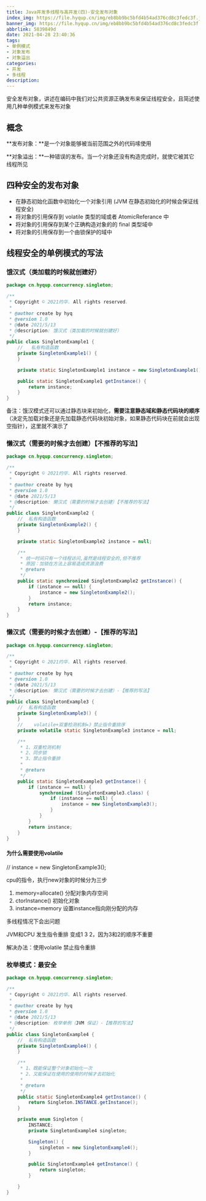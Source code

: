 ```yaml
---
title: Java并发多线程与高并发(四)-安全发布对象
index_img: https://file.hyqup.cn/img/eb8bb9bc5bfd4b54ad376cd8c3fedc3f.jpg
banner_img: https://file.hyqup.cn/img/eb8bb9bc5bfd4b54ad376cd8c3fedc3f.jpg
abbrlink: 5839849d
date: 2021-04-28 23:40:36
tags:
- 单例模式
- 对象发布
- 对象溢出
categories:
- 并发
- 多线程
description:
---
```


安全发布对象，讲述在编码中我们对公共资源正确发布来保证线程安全，且简述使用几种单例模式来发布对象

<!-- more -->

##  概念

**发布对象：**是一个对象能够被当前范围之外的代码嗦使用

**对象溢出：**一种错误的发布。当一个对象还没有构造完成时，就使它被其它线程所见

## 四种安全的发布对象

- 在静态初始化函数中初始化一个对象引用 (JVM 在静态初始化的时候会保证线程安全)
- 将对象的引用保存到 volatile 类型的域或者 AtomicReferance 中
- 将对象的引用保存到某个正确构造对象的的 final 类型域中
- 将对象的引用保存到一个由锁保护的域中

## 线程安全的单例模式的写法

### 饿汉式（类加载的时候就创建好）

```java
package cn.hyqup.concurrency.singleton;

/**
 * Copyright © 2021灼华. All rights reserved.
 *
 * @author create by hyq
 * @version 1.0
 * @date 2021/5/13
 * @description: 饿汉式（类加载的时候就创建好）
 */
public class SingletonExample1 {
    //   私有构造函数
    private SingletonExample1() {
    }

    private static SingletonExample1 instance = new SingletonExample1();

    public static SingletonExample1 getInstance() {
        return instance;
    }
}

```

备注：饿汉模式还可以通过静态块来初始化，**需要注意静态域和静态代码块的顺序**（决定先加载对象还是先加载静态代码块初始对象，如果静态代码块在前就会出现空指针），这里就不演示了

 ### 懒汉式（需要的时候才去创建）【不推荐的写法】

```java
package cn.hyqup.concurrency.singleton;

/**
 * Copyright © 2021灼华. All rights reserved.
 *
 * @author create by hyq
 * @version 1.0
 * @date 2021/5/13
 * @description: 懒汉式（需要的时候才去创建）【不推荐的写法】
 */
public class SingletonExample2 {
    //  私有构造函数
    private SingletonExample2() {
    }

    private static SingletonExample2 instance = null;

    /**
     * 统一时间只有一个线程访问,虽然是线程安全的,但不推荐
     * 原因：加锁在方法上容易造成资源浪费
     * @return
     */
    public static synchronized SingletonExample2 getInstance() {
        if (instance == null) {
            instance = new SingletonExample2();
        }
        return instance;
    }
}

```



### 懒汉式（需要的时候才去创建）-【推荐的写法】

```java
package cn.hyqup.concurrency.singleton;

/**
 * Copyright © 2021灼华. All rights reserved.
 *
 * @author create by hyq
 * @version 1.0
 * @date 2021/5/13
 * @description: 懒汉式（需要的时候才去创建）-【推荐的写法】
 */
public class SingletonExample3 {
    //  私有构造函数
    private SingletonExample3() {
    }
    //    volatile+双重检测机制=》禁止指令重排序
    private volatile static SingletonExample3 instance = null;

    /**
     * 1、双重检测机制
     * 2、同步锁
     * 3、禁止指令重排
     *
     * @return
     */
    public static SingletonExample3 getInstance() {
        if (instance == null) {
            synchronized (SingletonExample3.class) {
                if (instance == null) {
                    instance = new SingletonExample3();
                }
            }
        }
        return instance;
    }
}

```

#### 为什么需要使用volatile

// instance = new SingletonExample3();

cpu的指令，执行new对象的时候分为三步

1. memory=allocate() 分配对象内存空间
2. ctorInstance() 初始化对象
3. instance=memory 设置instance指向刚分配的内存

多线程情况下会出问题

JVM和CPU 发生指令重排 变成1  3 2，因为3和2的顺序不重要

解决办法：使用volatile 禁止指令重排

### 枚举模式：最安全

```java
package cn.hyqup.concurrency.singleton;

/**
 * Copyright © 2021灼华. All rights reserved.
 *
 * @author create by hyq
 * @version 1.0
 * @date 2021/5/13
 * @description: 枚举单例（JVM 保证）-【推荐的写法】
 */
public class SingletonExample4 {
    //  私有构造函数
    private SingletonExample4() {
    }

    /**
     * 1、既能保证整个对象初始化一次
     * 2、又能保证在使用的使用的时候才去初始化
     *
     * @return
     */
    public static SingletonExample4 getInstance() {
        return Singleton.INSTANCE.getInstance();
    }

    private enum Singleton {
        INSTANCE;
        private SingletonExample4 singleton;

        Singleton() {
            singleton = new SingletonExample4();
        }

        public SingletonExample4 getInstance() {
            return singleton;
        }

    }
}

```



